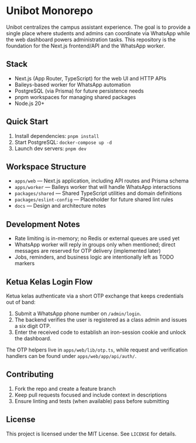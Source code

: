 # Unibot Monorepo

Unibot centralizes the campus assistant experience. The goal is to provide a single place where students and admins can coordinate via WhatsApp while the web dashboard powers administration tasks. This repository is the foundation for the Next.js frontend/API and the WhatsApp worker.

## Stack
- Next.js (App Router, TypeScript) for the web UI and HTTP APIs
- Baileys-based worker for WhatsApp automation
- PostgreSQL (via Prisma) for future persistence needs
- pnpm workspaces for managing shared packages
- Node.js 20+

## Quick Start
1. Install dependencies: `pnpm install`
2. Start PostgreSQL: `docker-compose up -d`
3. Launch dev servers: `pnpm dev`

## Workspace Structure
- `apps/web` — Next.js application, including API routes and Prisma schema
- `apps/worker` — Baileys worker that will handle WhatsApp interactions
- `packages/shared` — Shared TypeScript utilities and domain definitions
- `packages/eslint-config` — Placeholder for future shared lint rules
- `docs` — Design and architecture notes

## Development Notes
- Rate limiting is in-memory; no Redis or external queues are used yet
- WhatsApp worker will reply in groups only when mentioned; direct messages are reserved for OTP delivery (implemented later)
- Jobs, reminders, and business logic are intentionally left as TODO markers

## Ketua Kelas Login Flow
Ketua kelas authenticate via a short OTP exchange that keeps credentials out of band:

1. Submit a WhatsApp phone number on `/admin/login`.
2. The backend verifies the user is registered as a class admin and issues a six digit OTP.
3. Enter the received code to establish an iron-session cookie and unlock the dashboard.

The OTP helpers live in `apps/web/lib/otp.ts`, while request and verification handlers can be
found under `apps/web/app/api/auth/`.

## Contributing
1. Fork the repo and create a feature branch
2. Keep pull requests focused and include context in descriptions
3. Ensure linting and tests (when available) pass before submitting

## License
This project is licensed under the MIT License. See `LICENSE` for details.
